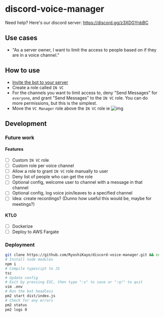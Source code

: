 # discord-voice-manager

Need help? Here's our discord server: https://discord.gg/z3XDGYnbBC

## Use cases

- "As a server owner, I want to limit the access to people based on if they are in a voice channel."

## How to use

- [Invite the bot to your server](https://discord.com/oauth2/authorize?client_id=899822513993961524&scope=bot&permissions=268436480)
- Create a role called `IN VC`
- For the channels you want to limit access to, deny "Send Messages" for `everyone`, and grant "Send Messages" to the `IN VC` role. You can do more permissions, but this is the simplest.
- Move the `VC Manager` role above the `IN VC` role ie ![img](https://cdn.everything.moe/uploads/FsrjJShAnctOqOHd.gif)

## Development

### Future work

#### Features

- [ ] Custom `IN VC` role
- [ ] Custom role per voice channel
- [ ] Allow a role to grant `IN VC` role manually to user
- [ ] Deny list of people who can get the role
- [ ] Optional config, welcome user to channel with a message in that channel
- [ ] Optional config, log voice join/leaves to a specified channel
- [ ] Idea: create recordings? (Dunno how useful this would be, maybe for meetings?)

#### KTLO

- [ ] Dockerize
- [ ] Deploy to AWS Fargate

### Deployment

```bash
git clone https://github.com/RyoshiKayo/discord-voice-manager.git && cd discord-voice-manager
# Install node modules
npm i
# Compile typescipt to JS
tsc
# Update config
# Exit by pressing ESC, then type ":x" to save or ":q!" to quit
vim .env
# Run the bot headless
pm2 start dist/index.js
# Check for any errors
pm2 status
pm2 logs 0
```
